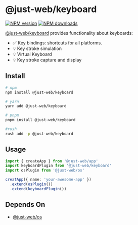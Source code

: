 # @just-web/keyboard

[![NPM version][npm-image]][npm-url]
[![NPM downloads][downloads-image]][downloads-url]

[@just-web/keyboard] provides functionality about keyboards:

- ✅ Key bindings: shortcuts for all platforms.
- 💡 Key stroke simulation
- 💡 Virtual Keyboard
- 💡 Key stroke capture and display

## Install

```sh
# npm
npm install @just-web/keyboard

# yarn
yarn add @just-web/keyboard

# pnpm
pnpm install @just-web/keyboard

#rush
rush add -p @just-web/keyboard
```

## Usage

```ts
import { createApp } from '@just-web/app'
import keyboardPlugin from '@just-web/keyboard'
import osPlugin from '@just-web/os'

creatApp({ name: 'your-awesome-app' })
  .extend(osPlugin())
  .extend(keyboardPlugin())
```

## Depends On

- [@just-web/os]

[@just-web/keyboard]: https://github.com/justland/just-web/tree/main/plugins/keyboard
[@just-web/os]: https://github.com/justland/just-web/tree/main/plugins/os
[downloads-image]: https://img.shields.io/npm/dm/@just-web/keyboard.svg?style=flat
[downloads-url]: https://npmjs.org/package/@just-web/keyboard
[npm-image]: https://img.shields.io/npm/v/@just-web/keyboard.svg?style=flat
[npm-url]: https://npmjs.org/package/@just-web/keyboard
